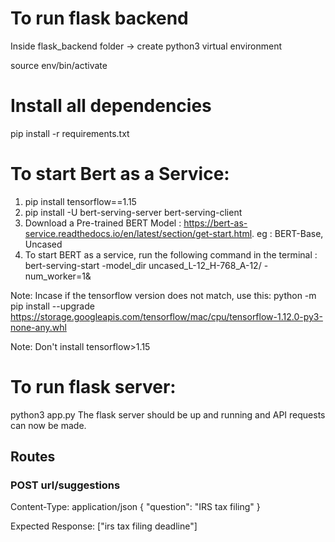# To run flask backend

Inside flask_backend folder -> create python3 virtual environment

source env/bin/activate

# Install all dependencies

pip install -r requirements.txt

# To start Bert as a Service:

1. pip install tensorflow==1.15
2. pip install -U bert-serving-server bert-serving-client
3. Download a Pre-trained BERT Model : https://bert-as-service.readthedocs.io/en/latest/section/get-start.html. eg : BERT-Base, Uncased
4. To start BERT as a service, run the following command in the terminal :
   bert-serving-start -model_dir uncased_L-12_H-768_A-12/ -num_worker=1&

Note: Incase if the tensorflow version does not match, use this: python -m pip install --upgrade https://storage.googleapis.com/tensorflow/mac/cpu/tensorflow-1.12.0-py3-none-any.whl

Note: Don't install tensorflow>1.15

# To run flask server:

python3 app.py
The flask server should be up and running and API requests can now be made.

## Routes

### POST url/suggestions

Content-Type: application/json
{
"question": "IRS tax filing"
}

Expected Response:
["irs tax filing deadline"]
